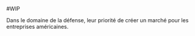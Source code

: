 #WIP 

Dans le domaine de la défense, leur priorité de créer un marché pour les entreprises américaines.